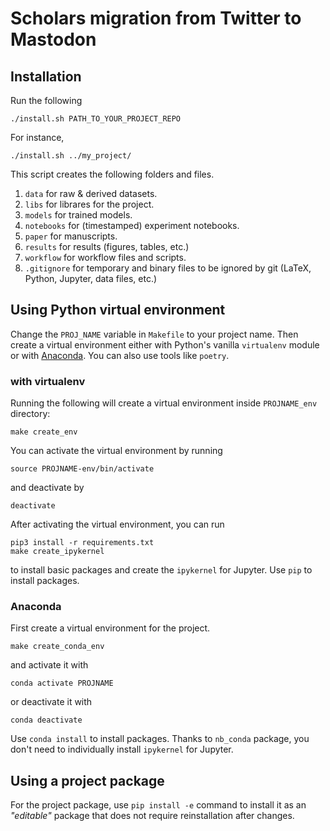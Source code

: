 # Scholars migration from Twitter to Mastodon


## Installation

Run the following

```
./install.sh PATH_TO_YOUR_PROJECT_REPO
```

For instance, 

```
./install.sh ../my_project/
```

This script creates the following folders and files. 

1. `data` for raw & derived datasets. 
1. `libs` for librares for the project.
1. `models` for trained models.
1. `notebooks` for (timestamped) experiment notebooks.
1. `paper` for manuscripts.
1. `results` for results (figures, tables, etc.)
1. `workflow` for workflow files and scripts.
1. `.gitignore` for temporary and binary files to be ignored by git (LaTeX, Python, Jupyter, data files, etc.)

## Using Python virtual environment

Change the `PROJ_NAME` variable in `Makefile` to your project name. 
Then create a virtual environment either with Python's vanilla `virtualenv` module or with [Anaconda](https://www.anaconda.com/).
You can also use tools like `poetry`. 

### with virtualenv

Running the following will create a virtual environment inside `PROJNAME_env` directory:

```
make create_env
```

You can activate the virtual environment by running 

```
source PROJNAME-env/bin/activate
```

and deactivate by 

```
deactivate
```

After activating the virtual environment, you can run 

```
pip3 install -r requirements.txt
make create_ipykernel
```
to install basic packages and create the `ipykernel` for Jupyter. Use `pip` to
install packages. 

### Anaconda

First create a virtual environment for the project.

```
make create_conda_env
```

and activate it with

```
conda activate PROJNAME
```

or deactivate it with

```
conda deactivate
```

Use `conda install` to install packages. Thanks to `nb_conda` package, you
don't need to individually install `ipykernel` for Jupyter. 

## Using a project package 

For the project package, use `pip install -e` command to install it as an
_"editable"_ package that does not require reinstallation after changes. 

